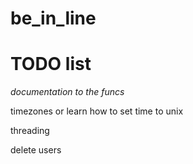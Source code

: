 # be_in_line
<h1>TODO list</h1>
<p> <i> documentation to the funcs </i></p>
<p> timezones or learn how to set time to unix </p>
<p> threading  <p>
<p> delete users </p> 
